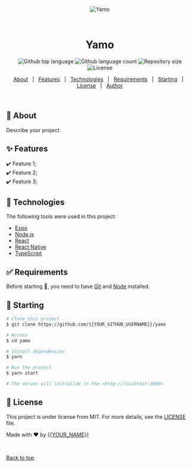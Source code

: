 <div align="center" id="top"> 
  <img src="./.github/app.gif" alt="Yamo" />

  &#xa0;

  <!-- <a href="https://yamo.netlify.app">Demo</a> -->
</div>

<h1 align="center">Yamo</h1>

<p align="center">
  <img alt="Github top language" src="https://img.shields.io/github/languages/top/{{YOUR_GITHUB_USERNAME}}/yamo?color=56BEB8">

  <img alt="Github language count" src="https://img.shields.io/github/languages/count/{{YOUR_GITHUB_USERNAME}}/yamo?color=56BEB8">

  <img alt="Repository size" src="https://img.shields.io/github/repo-size/{{YOUR_GITHUB_USERNAME}}/yamo?color=56BEB8">

  <img alt="License" src="https://img.shields.io/github/license/{{YOUR_GITHUB_USERNAME}}/yamo?color=56BEB8">

  <!-- <img alt="Github issues" src="https://img.shields.io/github/issues/{{YOUR_GITHUB_USERNAME}}/yamo?color=56BEB8" /> -->

  <!-- <img alt="Github forks" src="https://img.shields.io/github/forks/{{YOUR_GITHUB_USERNAME}}/yamo?color=56BEB8" /> -->

  <!-- <img alt="Github stars" src="https://img.shields.io/github/stars/{{YOUR_GITHUB_USERNAME}}/yamo?color=56BEB8" /> -->
</p>

<!-- Status -->

<!-- <h4 align="center"> 
	🚧  Yamo 🚀 Under construction...  🚧
</h4> 

<hr> -->

<p align="center">
  <a href="#dart-about">About</a> &#xa0; | &#xa0; 
  <a href="#sparkles-features">Features</a> &#xa0; | &#xa0;
  <a href="#rocket-technologies">Technologies</a> &#xa0; | &#xa0;
  <a href="#white_check_mark-requirements">Requirements</a> &#xa0; | &#xa0;
  <a href="#checkered_flag-starting">Starting</a> &#xa0; | &#xa0;
  <a href="#memo-license">License</a> &#xa0; | &#xa0;
  <a href="https://github.com/{{YOUR_GITHUB_USERNAME}}" target="_blank">Author</a>
</p>

<br>

## :dart: About ##

Describe your project

## :sparkles: Features ##

:heavy_check_mark: Feature 1;\
:heavy_check_mark: Feature 2;\
:heavy_check_mark: Feature 3;

## :rocket: Technologies ##

The following tools were used in this project:

- [Expo](https://expo.io/)
- [Node.js](https://nodejs.org/en/)
- [React](https://pt-br.reactjs.org/)
- [React Native](https://reactnative.dev/)
- [TypeScript](https://www.typescriptlang.org/)

## :white_check_mark: Requirements ##

Before starting :checkered_flag:, you need to have [Git](https://git-scm.com) and [Node](https://nodejs.org/en/) installed.

## :checkered_flag: Starting ##

```bash
# Clone this project
$ git clone https://github.com/{{YOUR_GITHUB_USERNAME}}/yamo

# Access
$ cd yamo

# Install dependencies
$ yarn

# Run the project
$ yarn start

# The server will initialize in the <http://localhost:3000>
```

## :memo: License ##

This project is under license from MIT. For more details, see the [LICENSE](LICENSE.md) file.


Made with :heart: by <a href="https://github.com/{{YOUR_GITHUB_USERNAME}}" target="_blank">{{YOUR_NAME}}</a>

&#xa0;

<a href="#top">Back to top</a>
